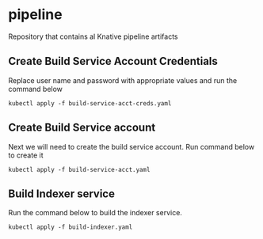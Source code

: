 # pipeline
Repository that contains al Knative pipeline artifacts

## Create Build Service Account Credentials
Replace user name and password with appropriate values and run the command below

```
kubectl apply -f build-service-acct-creds.yaml
```

## Create Build Service account
Next we will need to create the build service account. Run command below to create it

```
kubectl apply -f build-service-acct.yaml
```

## Build Indexer service
Run the command below to build the indexer service.

```
kubectl apply -f build-indexer.yaml
```

